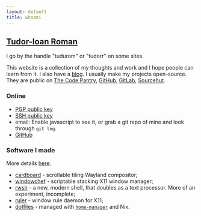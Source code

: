 ```yaml
---
layout: default
title: whoami
---
```


[Tudor-Ioan Roman](https://www.youtube.com/watch?v=U5u-X4bocr4)
-------

I go by the handle "tudurom" or "tudorr" on some sites.

This website is a collection of my thoughts and work and I hope people can learn
from it. I also have a [blog](/blog/).
I usually make my projects open-source. They are public on
[The Code Pantry](https://git.tudorr.ro/),
[GitHub](https://github.com/tudurom/), [GitLab](https://gitlab.com/tudorr/), [Sourcehut](https://sr.ht/~tudor/).

### Online

* [PGP public key](/pgp.pub)
* [SSH public key](/ssh.pub)
* <span id="email"><noscript>email: Enable javascript to see it, or grab a git
	repo of mine and look through `git log`.</noscript></span>
* [GitHub](https://github.com/tudurom)

<script>
document.getElementById('email').innerHTML =
`<a href="javascript:;" class="fakelink" onclick="this.innerHTML = atob('dHVkb3JAdHVkb3JyLnJv')">email</a>
`
</script>

### Software I made

More details [here](/software/).

* [cardboard](https://gitlab.com/cardboardwm/cardboard) - scrollable tiling Wayland compositor;
* [windowchef](https://github.com/tudurom/windowchef/) - scriptable stacking X11 window manager;
* [rwsh](https://git.sr.ht/~tudor/rwsh) - a new, modern shell, that doubles as a
	text processor. More of an experiment, incomplete;
* [ruler](https://github.com/tudurom/ruler/) - window rule daemon for X11;
* [dotfiles](https://github.com/tudurom/dotfiles/) - managed with [`home-manager`](https://github.com/rycee/home-manager) and Nix.
